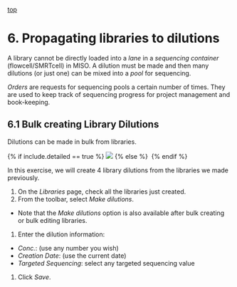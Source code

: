 <a name="libraries-to-dilutions" href="#" id="toplink">top</a>

# 6. Propagating libraries to dilutions

A library cannot be directly loaded into a _lane_ in a _sequencing container_
(flowcell/SMRTcell) in MISO. A dilution must be made and then many dilutions
(or just one) can be mixed into a _pool_ for sequencing.

_Orders_ are requests for sequencing pools a certain number of times. They are
used to keep track of sequencing progress for project management and book-keeping.

## 6.1 Bulk creating Library Dilutions
Dilutions can be made in bulk from libraries.

{% if include.detailed == true %}
<img src="pics/flow-dilution.svg"/>
{% else %}
<img srg="pics/plain-flow-dilution.svg"/>
{% endif %}

In this exercise, we will create 4 library dilutions from the libraries we
made previously.

1. On the _Libraries_ page, check all the libraries just created.
1. From the toolbar, select _Make dilutions_.
  * Note that the _Make dilutions_ option is also available after bulk creating
or bulk editing libraries.
1. Enter the dilution information:
  * _Conc._: (use any number you wish)
  * _Creation Date_: (use the current date)
  * _Targeted Sequencing_: select any targeted sequencing value
1. Click _Save_.

